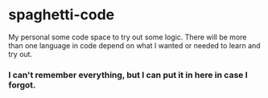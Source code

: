 # spaghetti-code
My personal some code space to try out some logic.
There will be more than one language in code depend on what I wanted or needed to learn and try out. 

### I can't remember everything, but I can put it in here in case I forgot.
